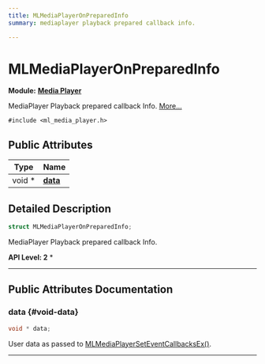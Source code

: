 ```yaml
---
title: MLMediaPlayerOnPreparedInfo
summary: mediaplayer playback prepared callback info. 

---
```


# MLMediaPlayerOnPreparedInfo

**Module:** **[Media Player](/api-ref/api/Modules/group___media_player/group___media_player.md)**



MediaPlayer Playback prepared callback Info.  [More...](#detailed-description)


`#include <ml_media_player.h>`

## Public Attributes

| Type           | Name           |
| -------------- | -------------- |
| void * | **[data](/api-ref/api/Modules/group___media_player/struct_m_l_media_player_on_prepared_info.md#void-data)**  |

## Detailed Description

```cpp
struct MLMediaPlayerOnPreparedInfo;
```

MediaPlayer Playback prepared callback Info. 




**API Level:
 2**
  * 




-----------
## Public Attributes Documentation

### data {#void-data}

```cpp
void * data;
```


User data as passed to [MLMediaPlayerSetEventCallbacksEx()](/api-ref/api/Modules/group___media_player/group___media_player.md#mlresult-mlmediaplayerseteventcallbacksex). 





-----------

